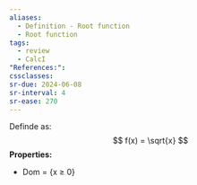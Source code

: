 ```yaml
---
aliases:
  - Definition - Root function
  - Root function
tags:
  - review
  - CalcI
"References:": 
cssclasses:
sr-due: 2024-06-08
sr-interval: 4
sr-ease: 270
---
```

Definde as: 
$$
f(x) = \sqrt{x}
$$
**Properties:**
+ Dom = {x ≥ 0}


